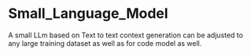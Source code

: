 # Small_Language_Model
A small LLm based on Text to text context generation can be adjusted to any large training dataset as well as for code model as well.
